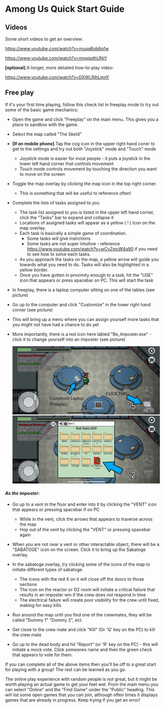 # Among Us Quick Start Guide

## Videos
Some short videos to get an overview:

https://www.youtube.com/watch?v=muqaBob6pfw

https://www.youtube.com/watch?v=mnpjpdhUNjY

__[optional]__ A longer, more detailed how-to-play video:

https://www.youtube.com/watch?v=DXWLRihLmnY

## Free play 

If it's your first time playing, follow this check list in freeplay mode to try out some of the basic game mechanics:

- Open the game and click "Freeplay" on the main menu. This gives you a place to sandbox with the game.
- Select the map called "The Skeld"
- __[If on mobile phone]__ Tap the cog icon in the upper right hand coner to get to the settings and try out both "Joystick" mode and "Touch" mode
	- Joystick mode is easier for most people - it puts a joystick in the lower left hand corner that controls movement
	- Touch mode controls movement by touching the direction you want to move on the screen
- Toggle the map overlay by clicking the map icon in the top right corner.
	- This is something that will be useful to reference often!
- Complete the lists of tasks assigned to you
	- The task list assigned to you is listed in the upper left hand corner, click the "Tasks" bar to expand and collapse it
	- Locations of assigned tasks will appear as a yellow ( ! ) icon on the map overlay.
	- Each task is basically a simple game of coordination.
		- Some tasks will give instrctions
		- Some tasks are not super intuitive - reference https://www.youtube.com/watch?v=wCyZmcW4q90 if you need to see how to solve each tasks.
	- As you approach the tasks on the map, a yellow arrow will guide you towards what you need to do. Tasks will also be highlighted in a yellow border.
	- Once you have gotten in proximity enough to a task, hit the "USE" icon that appears or press spacebar on PC. This will start the task

- In freeplay, there is a laptop computer sitting on one of the tables (see picture)
- Go up to the computer and click "Customize" in the lower right hand corner (see picture)
- This will bring up a menu where you can assign yourself more tasks that you might not have had a chance to do yet
- More importantly, there is a red icon here labled "Be_Imposter.exe" - click it to change yourself into an imposter (see picture)

  ![customization laptop](https://raw.githubusercontent.com/VanAnderson/AmongUs-quickstart/main/IMG_1280.jpg)
  ![customization laptop](https://raw.githubusercontent.com/VanAnderson/AmongUs-quickstart/main/IMG_1281.jpg)


#### *As the imposter:*

- Go up to a vent in the floor and enter into it by clicking the "VENT" icon that appears or pressing spacebar if on PC
	- While in the vent, click the arrows that appears to traverse across the map
	- Hop out of the vent by clicking the "VENT" or pressing spacebar again
- When you are not near a vent or other interactable object, there will be a "SABATOGE" icon on the screen. Click it to bring up the Sabatoge overlay.
- In the sabatoge overlay, try clicking some of the icons of the map to initiate different types of sabatoge.
	- The icons with the red X on it will close off the doors to those sections
	- The icon on the reactor or O2 room will initiate a critical failure that results in an imposter win if the crew does not respond in time
	- The electrical failure will create poor visibility for the crew until fixed, making for easy kills

- Run around the map until you find one of the crewmates, they will be called "Dummy 1" "Dummy 2", ect.
- Get close to the crew mate and click "Kill" (Or 'Q' key on the PC) to kill the crew mate
- Go up to the dead body and hit "Report" (or 'R' key on the PC) - this will initiate a mock vote. Click someones name and then the green check that appears to vote for them.


If you can complete all of the above items then you'll be off to a great start for playing with a group! The rest can be learned as you go.

The online play experience with random people is not great, but it might be worth playing an actual game to get your feet wet. From the main menu you can select "Online" and the "Find Game" under the "Public" heading. This will list some open games that you can join, although often times it displays games that are already in progress. Keep trying if you get an error!
